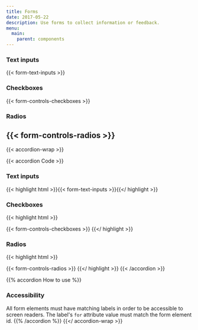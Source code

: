 ```yaml
---
title: Forms
date: 2017-05-22
description: Use forms to collect information or feedback.
menu:
  main:
    parent: components
---
```



### Text inputs
{{< form-text-inputs >}}

### Checkboxes
{{< form-controls-checkboxes >}}

### Radios
{{< form-controls-radios >}}
---

{{< accordion-wrap >}}

{{< accordion Code >}}
  <h3>Text inputs</h3>

  {{< highlight html >}}{{< form-text-inputs >}}{{</ highlight >}}
  <h3>Checkboxes</h3>
  {{< highlight html >}}

  {{< form-controls-checkboxes >}}
  {{</ highlight >}}

  <h3>Radios</h3>
  {{< highlight html >}}

  {{< form-controls-radios >}}
  {{</ highlight >}}
{{< /accordion >}}

{{% accordion How to use %}}
### Accessibility

All form elements must have matching labels in order to be accessible to screen readers. The label's `for` attribute value must match the form element id.
{{% /accordion %}}
{{</ accordion-wrap >}}
